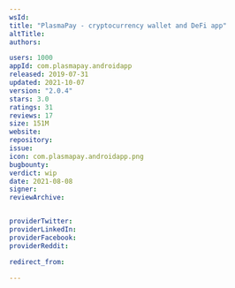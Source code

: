 ```yaml
---
wsId: 
title: "PlasmaPay - cryptocurrency wallet and DeFi app"
altTitle: 
authors:

users: 1000
appId: com.plasmapay.androidapp
released: 2019-07-31
updated: 2021-10-07
version: "2.0.4"
stars: 3.0
ratings: 31
reviews: 17
size: 151M
website: 
repository: 
issue: 
icon: com.plasmapay.androidapp.png
bugbounty: 
verdict: wip
date: 2021-08-08
signer: 
reviewArchive:


providerTwitter: 
providerLinkedIn: 
providerFacebook: 
providerReddit: 

redirect_from:

---
```



